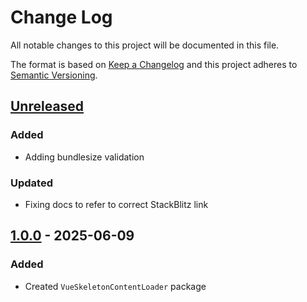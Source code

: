 # Change Log
All notable changes to this project will be documented in this file.

The format is based on [Keep a Changelog](http://keepachangelog.com/)
and this project adheres to [Semantic Versioning](http://semver.org/).

## [Unreleased][]

### Added

- Adding bundlesize validation

### Updated

- Fixing docs to refer to correct StackBlitz link

## [1.0.0][] - 2025-06-09

### Added
- Created `VueSkeletonContentLoader` package


[Unreleased]: https://github.com/willmendesneto/vue-skeleton-content-loader/compare/v1.0.0...HEAD
[1.0.0]: https://github.com/willmendesneto/vue-skeleton-content-loader/tree/v1.0.0
